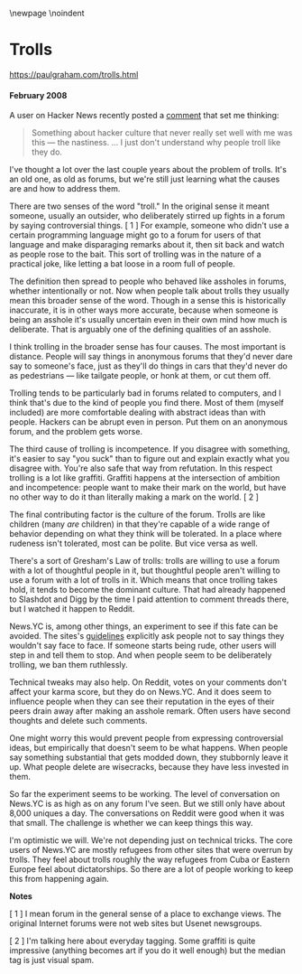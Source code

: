 \newpage
\noindent

Trolls
======


  

<https://paulgraham.com/trolls.html>
  

#### February 2008


  

  

 A user on Hacker News recently posted a
 [comment](http://news.ycombinator.com/item?id=116938) 
 that set me thinking:
 
> Something about hacker culture that never really set well with
>  me was this — the nastiness. ... I just don't understand why people
>  troll like they do.


 I've thought a lot over the last couple years about the problem of
trolls. It's an old one, as old as forums, but
we're still just learning what the causes are and how to address
them.
   

  

 There are two senses of the word "troll." In the original sense
it meant someone, usually an outsider, who deliberately stirred up
fights in a forum by saying controversial things.
 \[
 1
 ]
 For example,
someone who didn't use a certain programming language might go to
a forum for users of that language and make disparaging remarks
about it, then sit back and watch as people rose to the bait. This
sort of trolling was in the nature of a practical joke, like letting
a bat loose in a room full of people.
   

  

 The definition then spread to people who behaved like assholes in
forums, whether intentionally or not. Now when people talk about
trolls they usually mean this broader sense of the word. Though
in a sense this is historically inaccurate, it is in other ways
more accurate, because when someone is being an asshole it's usually
uncertain even in their own mind how much is deliberate.
That is arguably one of the defining qualities of an asshole.
   

  

 I think trolling in the broader sense has four causes. The most
important is distance. People will say things in anonymous forums
that they'd never dare say to someone's face, just as they'll do
things in cars that they'd never do as pedestrians — like tailgate
people, or honk at them, or cut them off.
   

  

 Trolling tends to be particularly bad in forums related to computers,
and I think that's due to the kind of people you find there. Most
of them (myself included) are more comfortable dealing with abstract
ideas than with people. Hackers can be abrupt even in person. Put
them on an anonymous forum, and the problem gets worse.
   

  

 The third cause of trolling is incompetence. If you disagree with
something, it's easier to say "you suck" than to figure out and
explain exactly what you disagree with. You're also safe that way
from refutation. In this respect trolling is a lot like graffiti.
Graffiti happens at the intersection of ambition and incompetence:
people want to make their mark on the world, but have no other way
to do it than literally making a mark on the world.
 \[
 2
 ]
   

  

 The final contributing factor is the culture of the forum. Trolls
are like children (many
 *are* 
 children) in that they're capable of
a wide range of behavior depending on what they think will be
tolerated. In a place where rudeness isn't tolerated, most can be
polite. But vice versa as well.
   

  

 There's a sort of Gresham's Law of trolls: trolls are willing to
use a forum with a lot of thoughtful people in it, but thoughtful
people aren't willing to use a forum with a lot of trolls in it.
Which means that once trolling takes hold, it tends to become the
dominant culture. That had already happened to Slashdot and Digg by
the time I paid attention to comment threads there, but I watched
it happen to Reddit.
   

  


 News.YC
 is, among other things, an experiment to see if this fate
can be avoided. The sites's
 [guidelines](http://ycombinator.com/newsguidelines.html) 
 explicitly ask people not to say things they wouldn't say face to
face. If someone starts being rude, other users will step in and
tell them to stop. And when people seem to be deliberately trolling,
we ban them ruthlessly.
   

  

 Technical tweaks may also help. On Reddit, votes on your comments
don't affect your karma score, but they do on News.YC. And it does
seem to influence people when they can see their reputation in the
eyes of their peers drain away after making an asshole remark.
Often users have second thoughts and delete such comments.
   

  

 One might worry this would prevent people from expressing controversial
ideas, but empirically that doesn't seem to be what happens. When
people say something substantial that gets modded down, they
stubbornly leave it up. What people delete are wisecracks, because
they have less invested in them.
   

  

 So far the experiment seems to be working. The level of conversation
on News.YC is as high as on any forum I've seen. But we still only
have about 8,000 uniques a day. The conversations on Reddit were
good when it was that small. The challenge is whether we can keep
things this way.
   

  

 I'm optimistic we will. We're not depending just on technical
tricks. The core users of News.YC are mostly refugees from other
sites that were overrun by trolls. They feel about trolls roughly
the way refugees from Cuba or Eastern Europe feel about dictatorships.
So there are a lot of people working to keep this from happening
again.
   

  

  

  

  

  

**Notes** 
  

  

 \[
 1
 ]
I mean forum in the general sense of a place to exchange views.
The original Internet forums were not web sites but Usenet newsgroups.
   

  

 \[
 2
 ]
I'm talking here about everyday tagging. Some graffiti is
quite impressive (anything becomes art if you do it well enough)
but the median tag is just visual spam.
   

  



